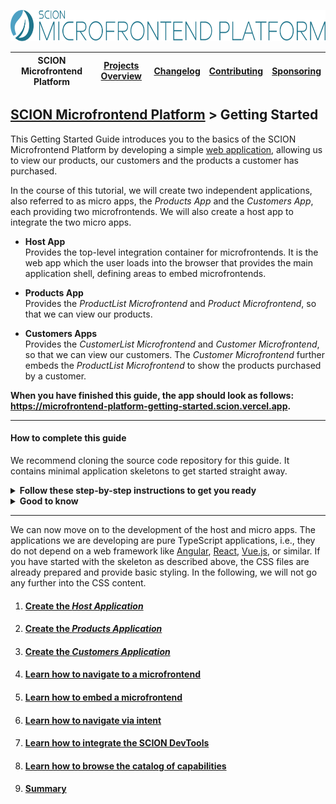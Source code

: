 <a href="/README.md"><img src="/resources/branding/scion-microfrontend-platform-banner.svg" height="50" alt="SCION Microfrontend Platform"></a>

| SCION Microfrontend Platform | [Projects Overview][menu-projects-overview] | [Changelog][menu-changelog] | [Contributing][menu-contributing] | [Sponsoring][menu-sponsoring] |  
| --- | --- | --- | --- | --- |

## [SCION Microfrontend Platform][menu-home] > Getting Started
This Getting Started Guide introduces you to the basics of the SCION Microfrontend Platform by developing a simple [web application](https://microfrontend-platform-getting-started.scion.vercel.app), allowing us to view our products, our customers and the products a customer has purchased.

In the course of this tutorial, we will create two independent applications, also referred to as micro apps, the *Products App* and the *Customers App*, each providing two microfrontends. We will also create a host app to integrate the two micro apps.

- **Host App**\
  Provides the top-level integration container for microfrontends. It is the web app which the user loads into the browser that provides the main application shell, defining areas to embed microfrontends.

- **Products App**\
  Provides the *ProductList Microfrontend* and *Product Microfrontend*, so that we can view our products.

- **Customers Apps**\
  Provides the *CustomerList Microfrontend* and *Customer Microfrontend*, so that we can view our customers. The *Customer Microfrontend* further embeds the *ProductList Microfrontend* to show the products purchased by a customer.

**When you have finished this guide, the app should look as follows: https://microfrontend-platform-getting-started.scion.vercel.app.**

***

#### How to complete this guide

We recommend cloning the source code repository for this guide. It contains minimal application skeletons to get started straight away. 

<details>
    <summary><strong>Follow these step-by-step instructions to get you ready</strong></summary>

1. Clone the Git repository for this guide:
   ```console
   git clone https://github.com/SchweizerischeBundesbahnen/scion-microfrontend-platform-getting-started
   ```
   or
   ```console
   git clone git@github.com:SchweizerischeBundesbahnen/scion-microfrontend-platform-getting-started.git
   ```
1. Navigate to the new cloned project directory: 
   ```console
   cd scion-microfrontend-platform-getting-started
   ```
1. Checkout the `skeleton` branch:
   ```console
   git checkout skeleton
   ```
   
   <details>
       <summary>The directory structure should look like this.</summary>
   
   ```
   scion-microfrontend-platform-getting-started
   ├── host-app
   │   ├── src
   │   │   ├── index.html // HTML template
   │   │   ├── host.ts // TypeScript file
   │   │   └── host.scss // SASS stylesheet
   │   ├── package.json
   │   └── tsconfig.json
   │
   ├── products-app
   │   ├── src
   │   │   ├── product // Product Microfrontend
   │   │   │    ├── product.html
   │   │   │    ├── product.ts
   │   │   │    └── product.scss
   │   │   ├── product-list  // ProductList Microfrontend
   │   │   │    ├── product-list.html
   │   │   │    ├── product-list.ts
   │   │   │    └── product-list.scss
   │   │   ├── index.html
   │   │   ├── product.data.json
   │   │   ├── product.service.ts
   │   │   └── query-params.ts
   │   ├── package.json
   │   └── tsconfig.json
   │
   ├── customers-app
   │   ├── src
   │   │   ├── customer  // Customer Microfrontend
   │   │   │    ├── customer.html
   │   │   │    ├── customer.ts
   │   │   │    └── customer.scss
   │   │   ├── customer-list  // CustomerList Microfrontend
   │   │   │    ├── customer-list.html
   │   │   │    ├── customer-list.ts
   │   │   │    └── customer-list.scss
   │   │   ├── index.html
   │   │   ├── customer.data.json
   │   │   ├── customer.service.ts
   │   │   └── query-params.ts
   │   ├── package.json
   │   └── tsconfig.json
   │
   └── package.json
   ```
   </details>
   
1. Install required modules using the `npm install` command. This can take some time as the modules have to be installed for all three applications. 
   ```console
   npm install
   ```
1. Start all applications using the following npm run command:
   ```console
   npm run start
   ```
1. Open your browser and enter the URL http://localhost:4200. You should see a blank page.

</details>

<details>
    <summary><strong>Good to know</strong></summary>

- The source code of the final app you find on [Github](https://github.com/SchweizerischeBundesbahnen/scion-microfrontend-platform-getting-started) on the `master` branch.
- You can start the app using the `npm run start` command.
- We use [Parcel][link-parcel] as web application bundler to build and serve the apps.
- When you have finished this guide, the app should look as follows: https://microfrontend-platform-getting-started.scion.vercel.app.
- The applications are served at the following URLs:
  - Host App: http://localhost:4200
  - Products App: http://localhost:4201
  - Customers App: http://localhost:4202
</details>

***

We can now move on to the development of the host and micro apps. The applications we are developing are pure TypeScript applications, i.e., they do not depend on a web framework like [Angular][link-angular],  [React][link-react], [Vue.js][link-vuejs], or similar. If you have started with the skeleton as described above, the CSS files are already prepared and provide basic styling. In the following, we will not go any further into the CSS content.
 
1. #### [Create the *Host Application*][link-getting-started:01:host-app]
2. #### [Create the *Products Application*][link-getting-started:02:products-app]
3. #### [Create the *Customers Application*][link-getting-started:03:customers-app]
4. #### [Learn how to navigate to a microfrontend][link-getting-started:04:microfrontend-routing]
5. #### [Learn how to embed a microfrontend][link-getting-started:05:embed-microfrontend]
6. #### [Learn how to navigate via intent][link-getting-started:06:navigate-via-intent]
7. #### [Learn how to integrate the SCION DevTools][link-getting-started:07:devtools]
8. #### [Learn how to browse the catalog of capabilities][link-getting-started:08:browse-capabilities]
9. #### [Summary][link-getting-started:09:summary]


[menu-home]: /README.md
[menu-projects-overview]: /docs/site/projects-overview.md
[menu-changelog]: /docs/site/changelog/changelog.md
[menu-contributing]: /CONTRIBUTING.md
[menu-sponsoring]: /docs/site/sponsoring.md

[link-angular]: https://angular.io/
[link-react]: https://reactjs.org/
[link-vuejs]: https://vuejs.org/
[link-parcel]: https://parceljs.org/

[menu-getting-started]: /docs/site/getting-started/getting-started.md
[link-getting-started:01:host-app]: 01-getting-started-host-app.md
[link-getting-started:02:products-app]: 02-getting-started-products-app.md
[link-getting-started:03:customers-app]: 03-getting-started-customers-app.md
[link-getting-started:04:microfrontend-routing]: 04-getting-started-microfrontend-routing.md
[link-getting-started:05:embed-microfrontend]: 05-getting-started-embed-microfrontend.md
[link-getting-started:06:navigate-via-intent]: 06-getting-started-navigate-via-intent.md
[link-getting-started:07:devtools]: 07-getting-started-devtools.md
[link-getting-started:08:browse-capabilities]: 08-getting-started-browse-capabilities.md
[link-getting-started:09:summary]: 09-getting-started-summary.md
